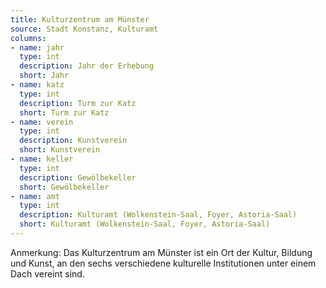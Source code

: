 ```yaml
---
title: Kulturzentrum am Münster
source: Stadt Konstanz, Kulturamt
columns:
- name: jahr
  type: int
  description: Jahr der Erhebung
  short: Jahr
- name: katz
  type: int
  description: Turm zur Katz
  short: Turm zur Katz
- name: verein
  type: int
  description: Kunstverein
  short: Kunstverein
- name: keller
  type: int
  description: Gewölbekeller
  short: Gewölbekeller
- name: amt
  type: int
  description: Kulturamt (Wolkenstein-Saal, Foyer, Astoria-Saal)
  short: Kulturamt (Wolkenstein-Saal, Foyer, Astoria-Saal)
---
```

Anmerkung: Das Kulturzentrum am Münster ist ein Ort der Kultur, Bildung und Kunst, an den sechs verschiedene kulturelle Institutionen unter einem Dach vereint sind.
